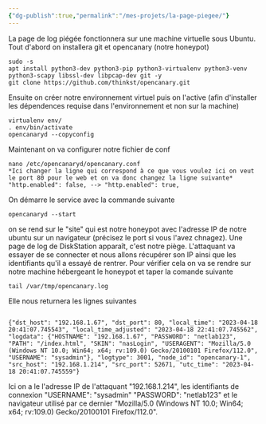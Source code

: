 ```yaml
---
{"dg-publish":true,"permalink":"/mes-projets/la-page-piegee/"}
---
```


La page de log piégée fonctionnera sur une machine virtuelle sous Ubuntu.
Tout d'abord on installera git et opencanary (notre honeypot)
```Shell
sudo -s
apt install python3-dev python3-pip python3-virtualenv python3-venv python3-scapy libssl-dev libpcap-dev git -y 
git clone https://github.com/thinkst/opencanary.git
```
Ensuite on créer notre environnement virtuel puis on l'active (afin d'installer les dépendences requise dans l'environnement et non sur la machine)
```Shell
virtualenv env/
. env/bin/activate
opencanaryd --copyconfig
```
Maintenant on va configurer notre fichier de conf
```Shell
nano /etc/opencanaryd/opencanary.conf
*Ici changer la ligne qui correspond à ce que vous voulez ici on veut le port 80 pour le web et on va donc changez la ligne suivante*
"http.enabled": false, --> "http.enabled": true, 
```
On démarre le service avec la commande suivante 
```Shell
opencanaryd --start
```
on se rend sur le "site" qui est notre honeypot avec l'adresse IP de notre ubuntu sur un navigateur (précisez le port si vous l'avez chnagez). Une page de log de DiskStation apparaît, c'est notre piège.
L'attaquant va essayer de se connecter et nous allons récupérer son IP ainsi que les identifiants qu'il a essayé de rentrer. Pour vérifier cela on va se rendre sur notre machine hébergeant le honeypot et taper la comande suivante 
```Shell
tail /var/tmp/opencanary.log
```
Elle nous returnera les lignes suivantes 
```Shell

{"dst_host": "192.168.1.67", "dst_port": 80, "local_time": "2023-04-18 20:41:07.745543", "local_time_adjusted": "2023-04-18 22:41:07.745562", "logdata": {"HOSTNAME": "192.168.1.67", "PASSWORD": "netlab123", "PATH": "/index.html", "SKIN": "nasLogin", "USERAGENT": "Mozilla/5.0 (Windows NT 10.0; Win64; x64; rv:109.0) Gecko/20100101 Firefox/112.0", "USERNAME": "sysadmin"}, "logtype": 3001, "node_id": "opencanary-1", "src_host": "192.168.1.214", "src_port": 52671, "utc_time": "2023-04-18 20:41:07.745559"}
```
Ici on a le l'adresse IP de l'attaquant "192.168.1.214", les identifiants de connexion "USERNAME": "sysadmin" "PASSWORD": "netlab123" et le navigateur utilisé par ce dernier "Mozilla/5.0 (Windows NT 10.0; Win64; x64; rv:109.0) Gecko/20100101 Firefox/112.0".